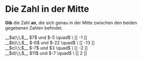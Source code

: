 <!--
version:  0.0.1

language: de

@style
input {
    text-align: center;
}

.flex-container {
    display: flex;
    flex-wrap: wrap;
    align-items: stretch;
    gap: 20px;
}

.flex-child {
    flex: 1;
    min-width: 350px;
    margin-right: 20px;
}

@media (max-width: 400px) {
    .flex-child {
        flex: 100%;
        margin-right: 0;
    }
}
@end

formula: \carry   \textcolor{red}{\scriptsize #1}
formula: \digit   \rlap{\carry{#1}}\phantom{#2}#2
formula: \permil  \text{‰}

import: https://raw.githubusercontent.com/LiaTemplates/Tikz-Jax/main/README.md

script: https://cdn.jsdelivr.net/gh/LiaTemplates/Tikz-Jax@main/dist/index.js


tags: Negative Zahlen, Zahlenverständnis, sehr leicht, sehr niedrig, Angeben

comment: Wie heißt die Zahl, die genau in der Mitte zwischen den beiden gegebenen Zahlen liegt?

author: Martin Lommatzsch

-->




# Die Zahl in der Mitte

**Gib** die Zahl **an**, die sich genau in der Mitte zwischen den beiden gegebenen Zahlen befindet.





<section class="flex-container">

<div class="flex-child">
__$a)\;\;$__ $7$ und $-5 \quad$ \
[[ -1   ]] 
</div>
<div class="flex-child">
__$b)\;\;$__ $-6$ und $-22 \quad$ \
[[ -13  ]] 
</div> 
<div class="flex-child">
__$c)\;\;$__ $-7$ und $3 \quad$ \
[[ -2   ]] 
</div> 
<div class="flex-child">
__$d)\;\;$__ $11$ und $-7 \quad$ \
[[ 2    ]] 
</div> 
</section>









